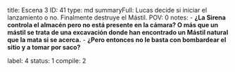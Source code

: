 title:          Escena 3
ID:             41
type:           md
summaryFull:    Lucas decide si iniciar el lanzamiento o no. Finalmente destruye el Mástil.
POV:            0
notes:          - **¿La Sirena controla el almacén pero no está presente en la cámara? O más que un mástil se trata de una excavación donde han encontrado un Mástil natural que la mata si se acerca.**
                	- **¿Pero entonces no le basta con bombardear el sitio y a tomar por saco?**
                
label:          4
status:         1
compile:        2


